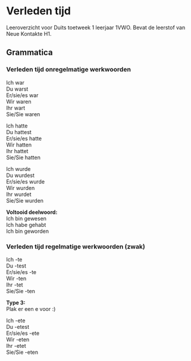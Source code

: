 # Verleden tijd

Leeroverzicht voor Duits toetweek 1 leerjaar 1VWO. Bevat de leerstof van Neue Kontakte H1.

## Grammatica

### Verleden tijd onregelmatige werkwoorden

Ich war  
Du warst  
Er/sie/es war  
Wir waren  
Ihr wart  
Sie/Sie waren

Ich hatte  
Du hattest  
Er/sie/es hatte  
Wir hatten  
Ihr hattet  
Sie/Sie hatten

Ich wurde  
Du wurdest  
Er/sie/es wurde  
Wir wurden  
Ihr wurdet  
Sie/Sie wurden

**Voltooid deelwoord:**  
Ich bin gewesen  
Ich habe gehabt  
Ich bin geworden

### Verleden tijd regelmatige werkwoorden (zwak)

Ich -te  
Du -test  
Er/sie/es -te  
Wir -ten  
Ihr -tet  
Sie/Sie -ten

**Type 3:**  
Plak er een e voor :)  

Ich -ete  
Du -etest  
Er/sie/es -ete  
Wir -eten  
Ihr -etet  
Sie/Sie -eten